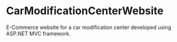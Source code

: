 # CarModificationCenterWebsite
E-Commerce website for a car modification center developed using ASP.NET MVC framework.
